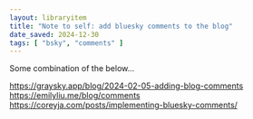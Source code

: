 ```yaml
---
layout: libraryitem
title: "Note to self: add bluesky comments to the blog"
date_saved: 2024-12-30
tags: [ "bsky", "comments" ]
---
```


Some combination of the below...

<https://graysky.app/blog/2024-02-05-adding-blog-comments>
<https://emilyliu.me/blog/comments>
<https://coreyja.com/posts/implementing-bluesky-comments/>